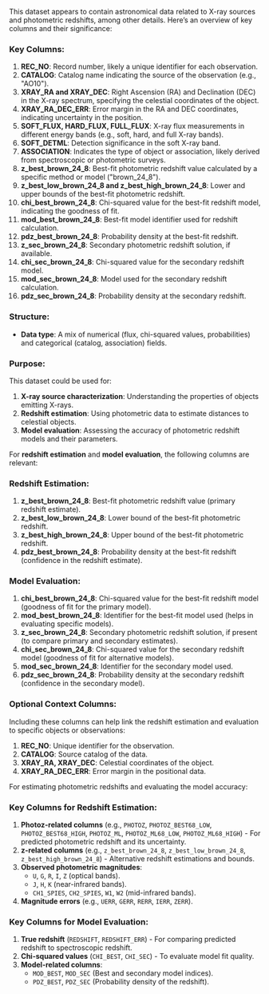 This dataset appears to contain astronomical data related to X-ray sources and photometric redshifts, among other details. Here’s an overview of key columns and their significance:

### Key Columns:
1. **REC_NO**: Record number, likely a unique identifier for each observation.
2. **CATALOG**: Catalog name indicating the source of the observation (e.g., "AO10").
3. **XRAY_RA and XRAY_DEC**: Right Ascension (RA) and Declination (DEC) in the X-ray spectrum, specifying the celestial coordinates of the object.
4. **XRAY_RA_DEC_ERR**: Error margin in the RA and DEC coordinates, indicating uncertainty in the position.
5. **SOFT_FLUX, HARD_FLUX, FULL_FLUX**: X-ray flux measurements in different energy bands (e.g., soft, hard, and full X-ray bands).
6. **SOFT_DETML**: Detection significance in the soft X-ray band.
7. **ASSOCIATION**: Indicates the type of object or association, likely derived from spectroscopic or photometric surveys.
8. **z_best_brown_24_8**: Best-fit photometric redshift value calculated by a specific method or model ("brown_24_8").
9. **z_best_low_brown_24_8 and z_best_high_brown_24_8**: Lower and upper bounds of the best-fit photometric redshift.
10. **chi_best_brown_24_8**: Chi-squared value for the best-fit redshift model, indicating the goodness of fit.
11. **mod_best_brown_24_8**: Best-fit model identifier used for redshift calculation.
12. **pdz_best_brown_24_8**: Probability density at the best-fit redshift.
13. **z_sec_brown_24_8**: Secondary photometric redshift solution, if available.
14. **chi_sec_brown_24_8**: Chi-squared value for the secondary redshift model.
15. **mod_sec_brown_24_8**: Model used for the secondary redshift calculation.
16. **pdz_sec_brown_24_8**: Probability density at the secondary redshift.

### Structure:
- **Data type**: A mix of numerical (flux, chi-squared values, probabilities) and categorical (catalog, association) fields.

### Purpose:
This dataset could be used for:
1. **X-ray source characterization**: Understanding the properties of objects emitting X-rays.
2. **Redshift estimation**: Using photometric data to estimate distances to celestial objects.
3. **Model evaluation**: Assessing the accuracy of photometric redshift models and their parameters.



For **redshift estimation** and **model evaluation**, the following columns are relevant:

### **Redshift Estimation:**
1. **z_best_brown_24_8**: Best-fit photometric redshift value (primary redshift estimate).
2. **z_best_low_brown_24_8**: Lower bound of the best-fit photometric redshift.
3. **z_best_high_brown_24_8**: Upper bound of the best-fit photometric redshift.
4. **pdz_best_brown_24_8**: Probability density at the best-fit redshift (confidence in the redshift estimate).

### **Model Evaluation:**
1. **chi_best_brown_24_8**: Chi-squared value for the best-fit redshift model (goodness of fit for the primary model).
2. **mod_best_brown_24_8**: Identifier for the best-fit model used (helps in evaluating specific models).
3. **z_sec_brown_24_8**: Secondary photometric redshift solution, if present (to compare primary and secondary estimates).
4. **chi_sec_brown_24_8**: Chi-squared value for the secondary redshift model (goodness of fit for alternative models).
5. **mod_sec_brown_24_8**: Identifier for the secondary model used.
6. **pdz_sec_brown_24_8**: Probability density at the secondary redshift (confidence in the secondary model).

### Optional Context Columns:
Including these columns can help link the redshift estimation and evaluation to specific objects or observations:
1. **REC_NO**: Unique identifier for the observation.
2. **CATALOG**: Source catalog of the data.
3. **XRAY_RA, XRAY_DEC**: Celestial coordinates of the object.
4. **XRAY_RA_DEC_ERR**: Error margin in the positional data.


For estimating photometric redshifts and evaluating the model accuracy:
### Key Columns for Redshift Estimation:
1. **Photoz-related columns** (e.g., `PHOTOZ`, `PHOTOZ_BEST68_LOW`, `PHOTOZ_BEST68_HIGH`, `PHOTOZ_ML`, `PHOTOZ_ML68_LOW`, `PHOTOZ_ML68_HIGH`) - For predicted photometric redshift and its uncertainty.
2. **z-related columns** (e.g., `z_best_brown_24_8`, `z_best_low_brown_24_8`, `z_best_high_brown_24_8`) - Alternative redshift estimations and bounds.
3. **Observed photometric magnitudes**:
   - `U`, `G`, `R`, `I`, `Z` (optical bands).
   - `J`, `H`, `K` (near-infrared bands).
   - `CH1_SPIES`, `CH2_SPIES`, `W1`, `W2` (mid-infrared bands).
4. **Magnitude errors** (e.g., `UERR`, `GERR`, `RERR`, `IERR`, `ZERR`).

### Key Columns for Model Evaluation:
1. **True redshift** (`REDSHIFT`, `REDSHIFT_ERR`) - For comparing predicted redshift to spectroscopic redshift.
2. **Chi-squared values** (`CHI_BEST`, `CHI_SEC`) - To evaluate model fit quality.
3. **Model-related columns**:
   - `MOD_BEST`, `MOD_SEC` (Best and secondary model indices).
   - `PDZ_BEST`, `PDZ_SEC` (Probability density of the redshift).





